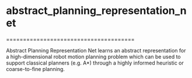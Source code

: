 # abstract_planning_representation_net
======================================

Abstract Planning Representation Net learns an abstract representation for a high-dimensional robot motion planning problem which can be used to support classical planners (e.g. A*) through a highly informed heuristic or coarse-to-fine planning.

